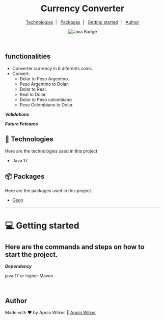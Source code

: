 
<h1 align="center">
  Currency Converter
</h1>

<p align="center">
  <a href="#-technologies">Technologies</a>&nbsp;&nbsp;|&nbsp;&nbsp;
  <a href="#-packages">Packages</a>&nbsp;&nbsp;|&nbsp;&nbsp;
  <a href="#-getting-started">Getting started</a>&nbsp;&nbsp;|&nbsp;&nbsp;
  <a href="#author">Author</a>
</p>


<p align="center">
  <img alt="Java Badge" src="https://img.shields.io/badge/Java-blue"/>
<!--   <img alt="License" src="https://img.shields.io/badge/ReactNative-gray"/> -->
<!--   <img alt="License" src="https://img.shields.io/badge/MIT-green"/> -->
</p>

<br>

<p align="center">
<!--   <img alt="ToDo App Screen" src="./.github/capa_project_todo.gif" width="50%"> -->
</p>


## functionalities

- Converter currency in 6 diferents coins.
- Convert:
  - Dolar to Peso Argentino.
  - Peso Argentino  to Dolar.
  - Dolar to Real.
  - Real to Dolar.
  - Dolar to Peso colombiano
  - Peso Colombiano to Dolar.


***Validations***



***Future Feteares***



## 🧰 Technologies
Here are the technologies used in this project

- Java 17.

## 📦 Packages
Here are the packages used in this project.
- <a href="https://mvnrepository.com/artifact/com.google.code.gson/gson/2.11.0" target="_blank">Gson </a>
---

# 💻 Getting started
Here are the commands and steps on how to start the project.
---

***Dependency***

java 17 or higher
Maven

<br/>

## Author
Made with ♥ by Apolo Wilker 🚀 <a href="https://github.com/APOLOWILKER" target="_blank">Apolo Wilker</a>
